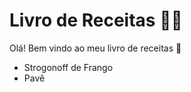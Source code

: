 # Livro de Receitas :woman_cook:

Olá! Bem vindo ao meu livro de receitas :wave:

- Strogonoff de Frango 
- Pavê



